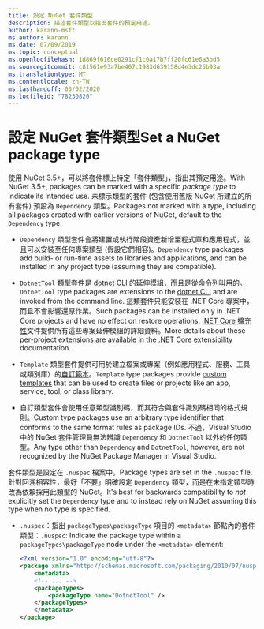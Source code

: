 ```yaml
---
title: 設定 NuGet 套件類型
description: 描述套件類型以指出套件的預定用途。
author: karann-msft
ms.author: karann
ms.date: 07/09/2019
ms.topic: conceptual
ms.openlocfilehash: 1d869f616ce0291cf1c0a17b7ff20fc61e6a3bd5
ms.sourcegitcommit: c81561e93a7be467c1983d639158d4e3dc25b93a
ms.translationtype: MT
ms.contentlocale: zh-TW
ms.lasthandoff: 03/02/2020
ms.locfileid: "78230820"
---
```

# <a name="set-a-nuget-package-type"></a><span data-ttu-id="cedf1-103">設定 NuGet 套件類型</span><span class="sxs-lookup"><span data-stu-id="cedf1-103">Set a NuGet package type</span></span>

<span data-ttu-id="cedf1-104">使用 NuGet 3.5+，可以將套件標上特定「套件類型」，指出其預定用途。</span><span class="sxs-lookup"><span data-stu-id="cedf1-104">With NuGet 3.5+, packages can be marked with a specific *package type* to indicate its intended use.</span></span> <span data-ttu-id="cedf1-105">未標示類型的套件 (包含使用舊版 NuGet 所建立的所有套件) 預設為 `Dependency` 類型。</span><span class="sxs-lookup"><span data-stu-id="cedf1-105">Packages not marked with a type, including all packages created with earlier versions of NuGet, default to the `Dependency` type.</span></span>

- <span data-ttu-id="cedf1-106">`Dependency` 類型套件會將建置或執行階段資產新增至程式庫和應用程式，並且可以安裝至任何專案類型 (假設它們相容)。</span><span class="sxs-lookup"><span data-stu-id="cedf1-106">`Dependency` type packages add build- or run-time assets to libraries and applications, and can be installed in any project type (assuming they are compatible).</span></span>

- <span data-ttu-id="cedf1-107">`DotnetTool` 類型套件是 [dotnet CLI](/dotnet/articles/core/tools/index) 的延伸模組，而且是從命令列叫用的。</span><span class="sxs-lookup"><span data-stu-id="cedf1-107">`DotnetTool` type packages are extensions to the [dotnet CLI](/dotnet/articles/core/tools/index) and are invoked from the command line.</span></span> <span data-ttu-id="cedf1-108">這類套件只能安裝在 .NET Core 專案中，而且不會影響還原作業。</span><span class="sxs-lookup"><span data-stu-id="cedf1-108">Such packages can be installed only in .NET Core projects and have no effect on restore operations.</span></span> <span data-ttu-id="cedf1-109">[.NET Core 擴充性](/dotnet/articles/core/tools/extensibility#per-project-based-extensibility)文件提供所有這些專案延伸模組的詳細資料。</span><span class="sxs-lookup"><span data-stu-id="cedf1-109">More details about these per-project extensions are available in the  [.NET Core extensibility](/dotnet/articles/core/tools/extensibility#per-project-based-extensibility) documentation.</span></span>

- <span data-ttu-id="cedf1-110">`Template` 類型套件提供可用於建立檔案或專案（例如應用程式、服務、工具或類別庫）的[自訂範本](/dotnet/core/tools/custom-templates)。</span><span class="sxs-lookup"><span data-stu-id="cedf1-110">`Template` type packages provide [custom templates](/dotnet/core/tools/custom-templates) that can be used to create files or projects like an app, service, tool, or class library.</span></span>

- <span data-ttu-id="cedf1-111">自訂類型套件會使用任意類型識別碼，而其符合與套件識別碼相同的格式規則。</span><span class="sxs-lookup"><span data-stu-id="cedf1-111">Custom type packages use an arbitrary type identifier that conforms to the same format rules as package IDs.</span></span> <span data-ttu-id="cedf1-112">不過，Visual Studio 中的 NuGet 套件管理員無法辨識 `Dependency` 和 `DotnetTool` 以外的任何類型。</span><span class="sxs-lookup"><span data-stu-id="cedf1-112">Any type other than `Dependency` and `DotnetTool`, however, are not recognized by the NuGet Package Manager in Visual Studio.</span></span>

<span data-ttu-id="cedf1-113">套件類型是設定在 `.nuspec` 檔案中。</span><span class="sxs-lookup"><span data-stu-id="cedf1-113">Package types are set in the `.nuspec` file.</span></span> <span data-ttu-id="cedf1-114">針對回溯相容性，最好「不要」明確設定 `Dependency` 類型，而是在未指定類型時改為依賴採用此類型的 NuGet。</span><span class="sxs-lookup"><span data-stu-id="cedf1-114">It's best for backwards compatibility to *not* explicitly set the `Dependency` type and to instead rely on NuGet assuming this type when no type is specified.</span></span>

- <span data-ttu-id="cedf1-115">`.nuspec`：指出 `packageTypes\packageType` 項目的 `<metadata>` 節點內的套件類型：</span><span class="sxs-lookup"><span data-stu-id="cedf1-115">`.nuspec`: Indicate the package type within a `packageTypes\packageType` node under the `<metadata>` element:</span></span>

    ```xml
    <?xml version="1.0" encoding="utf-8"?>
    <package xmlns="http://schemas.microsoft.com/packaging/2010/07/nuspec.xsd">
        <metadata>
        <!-- ... -->
        <packageTypes>
            <packageType name="DotnetTool" />
        </packageTypes>
        </metadata>
    </package>
    ```
